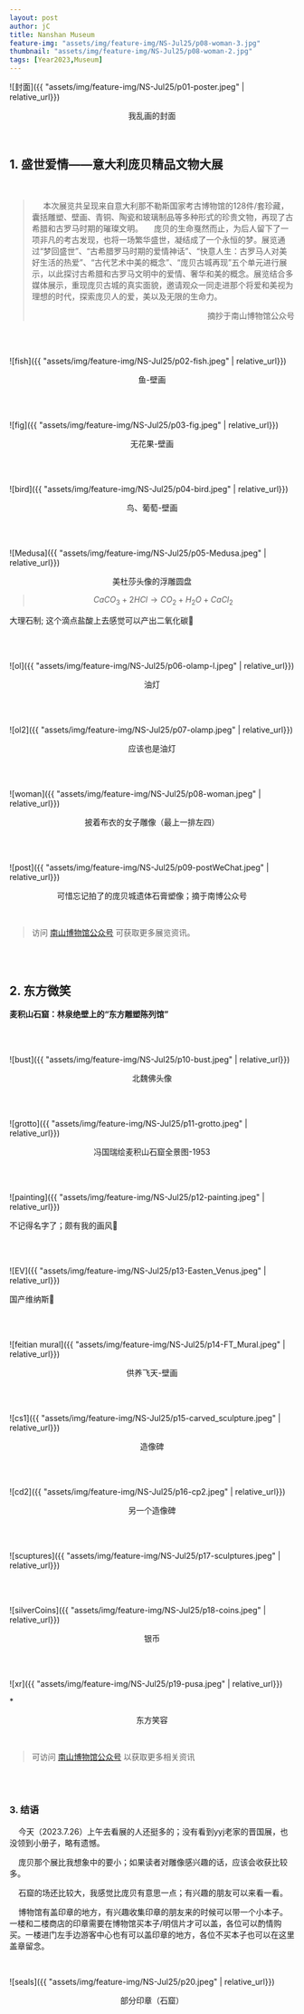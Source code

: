 ```yaml
---
layout: post
author: jC
title: Nanshan Museum
feature-img: "assets/img/feature-img/NS-Jul25/p08-woman-3.jpg"
thumbnail: "assets/img/feature-img/NS-Jul25/p08-woman-2.jpg"
tags: [Year2023,Museum]
---
```


![封面]({{ "assets/img/feature-img/NS-Jul25/p01-poster.jpeg" | relative_url}})

<p align="center"> 我乱画的封面 </p>

  <br>
  
## 1. 盛世爱情——意大利庞贝精品文物大展
  <br>
  
> &nbsp;&nbsp;&nbsp;&nbsp; 本次展览共呈现来自意大利那不勒斯国家考古博物馆的128件/套珍藏，囊括雕塑、壁画、青铜、陶瓷和玻璃制品等多种形式的珍贵文物，再现了古希腊和古罗马时期的璀璨文明。
> &nbsp;&nbsp;&nbsp;&nbsp;庞贝的生命戛然而止，为后人留下了一项非凡的考古发现，也将一场繁华盛世，凝结成了一个永恒的梦。展览通过“梦回盛世”、“古希腊罗马时期的爱情神话”、“快意人生：古罗马人对美好生活的热爱”、“古代艺术中美的概念”、“庞贝古城再现”五个单元进行展示，以此探讨古希腊和古罗马文明中的爱情、奢华和美的概念。展览结合多媒体展示，重现庞贝古城的真实面貌，邀请观众一同走进那个将爱和美视为理想的时代，探索庞贝人的爱，美以及无限的生命力。
> <p align="right">摘抄于南山博物馆公众号</p> 

<br>  <br>  

![fish]({{ "assets/img/feature-img/NS-Jul25/p02-fish.jpeg" | relative_url}})

<p align="middle">鱼-壁画</p>

<br>  <br>  

![fig]({{ "assets/img/feature-img/NS-Jul25/p03-fig.jpeg" | relative_url}})

<p align="middle">无花果-壁画</p>

<br>  <br>  

![bird]({{ "assets/img/feature-img/NS-Jul25/p04-bird.jpeg" | relative_url}})

<p align="middle">鸟、葡萄-壁画</p>

<br>  <br>  

![Medusa]({{ "assets/img/feature-img/NS-Jul25/p05-Medusa.jpeg" | relative_url}})

<p align="middle">美杜莎头像的浮雕圆盘</p>

> $$ CaCO_3 + 2HCl \rightarrow CO_2 + H_2O + CaCl_2 $$

大理石制; 这个滴点盐酸上去感觉可以产出二氧化碳🧐

<br>  <br>  

![ol]({{ "assets/img/feature-img/NS-Jul25/p06-olamp-l.jpeg" | relative_url}})

<p align="middle">油灯</p>

<br>  <br>  

![ol2]({{ "assets/img/feature-img/NS-Jul25/p07-olamp.jpeg" | relative_url}})

<p align="middle">应该也是油灯</p>

<br>  <br>  

![woman]({{ "assets/img/feature-img/NS-Jul25/p08-woman.jpeg" | relative_url}})

<p align="middle">披着布衣的女子雕像（最上一排左四）</p>

<br>  <br>  

![post]({{ "assets/img/feature-img/NS-Jul25/p09-postWeChat.jpeg" | relative_url}})

<p align="middle">可惜忘记拍了的庞贝城遗体石膏塑像；摘于南博公众号</p>

<br>  

> 访问 [南山博物馆公众号](https://mp.weixin.qq.com/s/aW5GpzKdzqh-ipfBY5ppRQ) 可获取更多展览资讯。

<br>  <br>  

## 2. 东方微笑

**麦积山石窟：林泉绝壁上的“东方雕塑陈列馆”**

<br>  <br>  

![bust]({{ "assets/img/feature-img/NS-Jul25/p10-bust.jpeg" | relative_url}})

<p align="middle">北魏佛头像</p>

<br>  <br>  

![grotto]({{ "assets/img/feature-img/NS-Jul25/p11-grotto.jpeg" | relative_url}})

<p align="middle">冯国瑞绘麦积山石窟全景图-1953</p>

<br>  <br>  

![painting]({{ "assets/img/feature-img/NS-Jul25/p12-painting.jpeg" | relative_url}})

不记得名字了；颇有我的画风🤤

<br>  <br>  

![EV]({{ "assets/img/feature-img/NS-Jul25/p13-Easten_Venus.jpeg" | relative_url}})

国产维纳斯🤪

<br>  <br>  

![feitian mural]({{ "assets/img/feature-img/NS-Jul25/p14-FT_Mural.jpeg" | relative_url}})

<p align="middle">供养飞天-壁画</p>

<br>  <br>  

![cs1]({{ "assets/img/feature-img/NS-Jul25/p15-carved_sculpture.jpeg" | relative_url}})

<p align="middle">造像碑</p>

<br>  <br>  

![cd2]({{ "assets/img/feature-img/NS-Jul25/p16-cp2.jpeg" | relative_url}})

<p align="middle">另一个造像碑</p>

<br>  <br>  

![scuptures]({{ "assets/img/feature-img/NS-Jul25/p17-sculptures.jpeg" | relative_url}})

<br>  <br>  

![silverCoins]({{ "assets/img/feature-img/NS-Jul25/p18-coins.jpeg" | relative_url}})

<p align="middle">银币</p>

<br>  <br>  

![xr]({{ "assets/img/feature-img/NS-Jul25/p19-pusa.jpeg" | relative_url}})

*<p align="middle"> 东方笑容 </p>

<br>

> 可访问 [南山博物馆公众号](https://mp.weixin.qq.com/s/OyyJkydn45wa2m38-NHhLQ) 以获取更多相关资讯

<br>  <br>  

### 3. 结语

&nbsp;&nbsp;&nbsp;&nbsp;今天（2023.7.26）上午去看展的人还挺多的；没有看到yyj老家的晋国展，也没领到小册子，略有遗憾。

&nbsp;&nbsp;&nbsp;&nbsp;庞贝那个展比我想象中的要小；如果读者对雕像感兴趣的话，应该会收获比较多。

&nbsp;&nbsp;&nbsp;&nbsp;石窟的场还比较大，我感觉比庞贝有意思一点；有兴趣的朋友可以来看一看。

&nbsp;&nbsp;&nbsp;&nbsp;博物馆有盖印章的地方，有兴趣收集印章的朋友来的时候可以带一个小本子。一楼和二楼商店的印章需要在博物馆买本子/明信片才可以盖，各位可以酌情购买。一楼进门左手边游客中心也有可以盖印章的地方，各位不买本子也可以在这里盖章留念。

<br>

![seals]({{ "assets/img/feature-img/NS-Jul25/p20.jpeg" | relative_url}})

<p align="middle"> 部分印章（石窟）</p>
